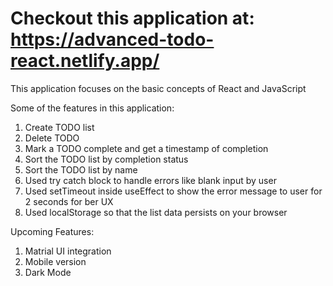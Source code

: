 # Checkout this application at: https://advanced-todo-react.netlify.app/

This application focuses on the basic concepts of React and JavaScript

Some of the features in this application:
1. Create TODO list
2. Delete TODO
3. Mark a TODO complete and get a timestamp of completion
4. Sort the TODO list by completion status
5. Sort the TODO list by name
6. Used try catch block to handle errors like blank input by user
7. Used setTimeout inside useEffect to show the error message to user for 2 seconds for ber UX
8. Used localStorage so that the list data persists on your browser


Upcoming Features:
1. Matrial UI integration
2. Mobile version
3. Dark Mode
